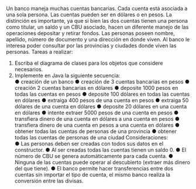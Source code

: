 Un banco maneja muchas cuentas bancarias. Cada cuenta está asociada a una sola 
persona. Las cuentas pueden ser en dólares o en pesos. La distinción es importante, ya que 
si bien las dos cuentas tienen una persona como titular, un saldo y un CBU asociado, hacen 
un diferente manejo de las operaciones depositar y retirar fondos. Las personas poseen 
nombre, apellido, número de documento y una dirección en donde viven. Al banco le 
interesa poder consultar por las provincias y ciudades donde viven las personas. 
Tareas a realizar: 
1. Escriba el diagrama de clases para los objetos que considere necesarios. 
2. Implemente en Java la siguiente secuencia:  
● creación de un banco 
● creación de 3 cuentas bancarias en pesos 
● creación 2 cuentas bancarias en dólares 
● deposite 1000 pesos en todas las cuentas en pesos 
● deposite 100 dólares en todas las cuentas en dólares 
● extraiga 400 pesos de una cuenta en pesos 
● extraiga 50 dólares de una cuenta en dólares 
● deposite 20 dólares en una cuenta en dólares 
● intente extraer 5000 pesos de una cuenta en pesos 
● transfiera dinero de una cuenta en dólares a una cuenta en pesos 
● transfiera dinero de una cuenta en pesos a una cuenta en dólares 
● obtener todas las cuentas de personas de una provincia 
● obtener todas las cuentas de personas de una ciudad 
Consideraciones:  
● Las personas deben ser creadas con todos sus datos en el constructor. 
● Al ser creadas todas las cuentas tienen un saldo 0. 
● El número de CBU se genera automáticamente para cada cuenta. 
● Ninguna de las cuentas puede operar al descubierto (extraer más dinero del que 
tiene). 
● El banco permite hacer transferencias entre dos cuentas sin importar el tipo de 
cuenta, el mismo banco realiza la conversión entre las divisas.
